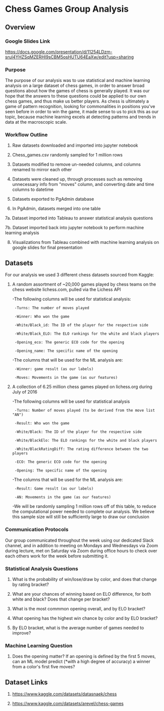 # Chess Games Group Analysis

## Overview

### Google Slides Link
https://docs.google.com/presentation/d/11254LDzm-sruI4YHZSqMZERHI9sCBM5osHUTU64EaXw/edit?usp=sharing

### Purpose
The purpose of our analysis was to use statistical and machine learning analysis on a large dataset of chess games, in order to answer broad questions about how the games of chess is generally played. It was our hope that the answers to these questions could be applied to our own chess games, and thus make us better players. As chess is ultimately a game of pattern recognition, looking for commonalities in positions you've seen before in order to win the game, it made sense to us to pick this as our topic, because machine learning excels at detecting patterns and trends in data at the macroscopic scale.

### Workflow Outline
1. Raw datasets downloaded and imported into jupyter notebook

2. Chess_games.csv randomly sampled for 1 million rows

3. Datasets modified to remove un-needed columns, and columns renamed to mirror each other

4. Datasets were cleaned up, through processes such as removing unnecessary info from "moves" column, and converting date and time columns to datetime

5. Datasets exported to PgAdmin database

6. In PgAdmin, datasets merged into one table

7a. Dataset imported into Tableau to answer statistical analysis questions

7b. Dataset imported back into jupyter notebook to perform machine learning analysis

8. Visualizations from Tableau combined with machine learning analysis on google slides for final presentation

## Datasets
For our analysis we used 3 different chess datasets sourced from Kaggle:

1. A random assortment of ~20,000 games played by chess teams on the chess website lichess.com, pulled via the Lichess API

    -The following columns will be used for statistical analysis:
        
        -Turns: The number of moves played
        
        -Winner: Who won the game

        -White/Black_id: The ID of the player for the respective side

        -White/Black_ELO: The ELO rankings for the white and black players

        -Opening_eco: The generic ECO code for the opening

        -Opening_name: The specific name of the opening
    

    -The columns that will be used for the ML analysis are:

        -Winner: game result (as our labels)

        -Moves: Movements in the game (as our features)



2. A collection of 6.25 million chess games played on lichess.org during July of 2016
    
    -The following columns will be used for statistical analysis

        -Turns: Number of moves played (to be derived from the move list "AN")

        -Result: Who won the game

        -White/Black: The ID of the player for the respective side

        -White/BlackElo: The ELO rankings for the white and black players

        -White/BlackRatingDiff: The rating difference between the two players

        -ECO: The generic ECO code for the opening

        -Opening: The specific name of the opening



    -The columns that will be used for the ML analysis are:

        -Result: Game result (as our labels)

        -AN: Movements in the game (as our features)
    

    -We will be randomly sampling 1 million rows off of this table, to reduce the computational power needed to complete our analysis. We believe this sample size will still be sufficiently large to draw our conclusion



### Communication Protocols
Our group communicated throughout the week using our dedicated Slack channel, and in addition to meeting on Mondays and Wednesdays via Zoom during lecture, met on Saturday via Zoom during office hours to check over each others work for the week before submitting it. 

### Statistical Analysis Questions
1. What is the probability of win/lose/draw by color, and does that change by rating bracket?
    
2. What are your chances of winning based on ELO difference, for both white and black? Does that change per bracket?
    
3. What is the most commmon opening overall, and by ELO bracket?

4. What opening has the highest win chance by color and by ELO bracket?

5. By ELO bracket, what is the average number of games needed to improve?
    
### Machine Learning Question
1. Does the opening matter? If an opening is defined by the first 5 moves, can an ML model predict (*with a high degree of accuracy) a winner from a color's first five moves?
     
## Dataset Links
1. https://www.kaggle.com/datasets/datasnaek/chess

2. https://www.kaggle.com/datasets/arevel/chess-games
